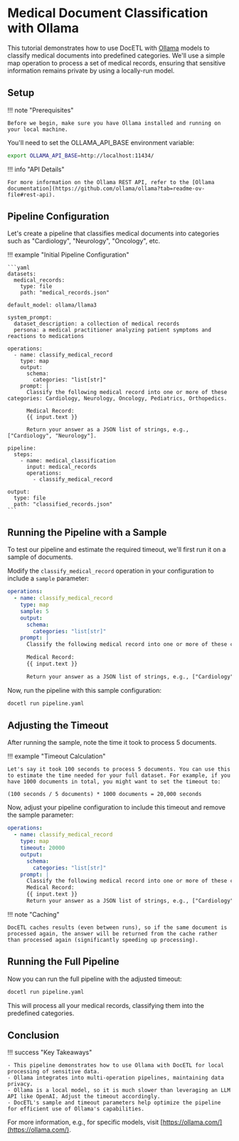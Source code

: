 # Medical Document Classification with Ollama

This tutorial demonstrates how to use DocETL with [Ollama](https://github.com/ollama/ollama) models to classify medical documents into predefined categories. We'll use a simple map operation to process a set of medical records, ensuring that sensitive information remains private by using a locally-run model.

## Setup

!!! note "Prerequisites"

    Before we begin, make sure you have Ollama installed and running on your local machine.

You'll need to set the OLLAMA_API_BASE environment variable:

```bash
export OLLAMA_API_BASE=http://localhost:11434/
```

!!! info "API Details"

    For more information on the Ollama REST API, refer to the [Ollama documentation](https://github.com/ollama/ollama?tab=readme-ov-file#rest-api).

## Pipeline Configuration

Let's create a pipeline that classifies medical documents into categories such as "Cardiology", "Neurology", "Oncology", etc.

!!! example "Initial Pipeline Configuration"

    ```yaml
    datasets:
      medical_records:
        type: file
        path: "medical_records.json"

    default_model: ollama/llama3

    system_prompt:
      dataset_description: a collection of medical records
      persona: a medical practitioner analyzing patient symptoms and reactions to medications

    operations:
      - name: classify_medical_record
        type: map
        output:
          schema:
            categories: "list[str]"
        prompt: |
          Classify the following medical record into one or more of these categories: Cardiology, Neurology, Oncology, Pediatrics, Orthopedics.

          Medical Record:
          {{ input.text }}

          Return your answer as a JSON list of strings, e.g., ["Cardiology", "Neurology"].

    pipeline:
      steps:
        - name: medical_classification
          input: medical_records
          operations:
            - classify_medical_record

    output:
      type: file
      path: "classified_records.json"
    ```

## Running the Pipeline with a Sample

To test our pipeline and estimate the required timeout, we'll first run it on a sample of documents.

Modify the `classify_medical_record` operation in your configuration to include a `sample` parameter:

```yaml
operations:
  - name: classify_medical_record
    type: map
    sample: 5
    output:
      schema:
        categories: "list[str]"
    prompt: |
      Classify the following medical record into one or more of these categories: Cardiology, Neurology, Oncology, Pediatrics, Orthopedics.

      Medical Record:
      {{ input.text }}

      Return your answer as a JSON list of strings, e.g., ["Cardiology", "Neurology"].
```

Now, run the pipeline with this sample configuration:

```bash
docetl run pipeline.yaml
```

## Adjusting the Timeout

After running the sample, note the time it took to process 5 documents.

!!! example "Timeout Calculation"

    Let's say it took 100 seconds to process 5 documents. You can use this to estimate the time needed for your full dataset. For example, if you have 1000 documents in total, you might want to set the timeout to:

    (100 seconds / 5 documents) * 1000 documents = 20,000 seconds

Now, adjust your pipeline configuration to include this timeout and remove the sample parameter:

```yaml
operations:
  - name: classify_medical_record
    type: map
    timeout: 20000
    output:
      schema:
        categories: "list[str]"
    prompt: |
      Classify the following medical record into one or more of these categories: Cardiology, Neurology, Oncology, Pediatrics, Orthopedics.
      Medical Record:
      {{ input.text }}
      Return your answer as a JSON list of strings, e.g., ["Cardiology", "Neurology"].
```

!!! note "Caching"

    DocETL caches results (even between runs), so if the same document is processed again, the answer will be returned from the cache rather than processed again (significantly speeding up processing).

## Running the Full Pipeline

Now you can run the full pipeline with the adjusted timeout:

```bash
docetl run pipeline.yaml
```

This will process all your medical records, classifying them into the predefined categories.

## Conclusion

!!! success "Key Takeaways"

    - This pipeline demonstrates how to use Ollama with DocETL for local processing of sensitive data.
    - Ollama integrates into multi-operation pipelines, maintaining data privacy.
    - Ollama is a local model, so it is much slower than leveraging an LLM API like OpenAI. Adjust the timeout accordingly.
    - DocETL's sample and timeout parameters help optimize the pipeline for efficient use of Ollama's capabilities.

For more information, e.g., for specific models, visit [https://ollama.com/](https://ollama.com/).
